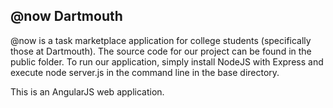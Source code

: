 ## @now Dartmouth

@now is a task marketplace application for college students (specifically those at Dartmouth). The source code for our project can be found in the public folder. To run our application, simply install NodeJS with Express and execute node server.js in the command line in the base directory.

This is an AngularJS web application.
